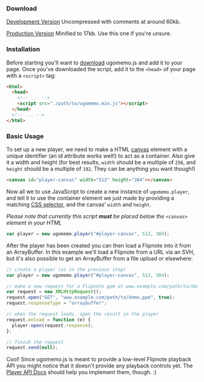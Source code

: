 ### Download

[Development Version](https://raw.githubusercontent.com/jaames/ugomemo.js/master/dist/ugomemo.js) 
Uncompressed with comments at around 60kb.

[Production Version](https://raw.githubusercontent.com/jaames/ugomemo.js/master/dist/ugomemo.min.js) 
Minified to 17kb. Use this one if you're unsure.

### Installation

Before starting you'll want to [download](#Download) ugomemo.js and add it to your page. Once you've downloaded the script, add it to the `<head>` of your page with a `<script>` tag: 

```html
<html>
  <head>
    <!-- ... -->
    <script src="./path/to/ugomemo.min.js"></script>
  </head>
  <!-- ... -->
</html>
```

### Basic Usage

To set up a new player, we need to make a HTML [canvas](https://developer.mozilla.org/en-US/docs/Web/API/Canvas_API/Tutorial) element with a unique identifier (an id attribute works well!) to act as a container. Also give it a width and height (for best results, `width` should be a multiple of `256`, and `height` should be a multiple of `192`. They can be anything you want though!)

```html
<canvas id="player-canvas" width="512" height="384"></canvas>
```

Now all we to use JavaScript to create a new instance of `ugomemo.player`, and tell it to use the container element we just made by providing a matching [CSS selector](https://developer.mozilla.org/en-US/docs/Learn/CSS/Introduction_to_CSS/Selectors), and the canvas' `width` and `height`.

*Please note that currently this script **must** be placed below the `<canvas>` element in your HTML*

```js
var player = new ugomemo.player("#player-canvas", 512, 384);
```

After the player has been created you can then load a Flipnote into it from an ArrayBuffer. In this example we'll load a Flipnote from a URL via an SVH, but it's also possible to get an ArrayBuffer from a file upload or elsewhere:

```js
// create a player (as in the previous step)
var player = new ugomemo.player("#player-canvas", 512, 384);

// make a new request for a Flipnote ppm at www.example.com/path/to/demo.ppm
var request = new XMLHttpRequest();
request.open("GET", "www.example.com/path/to/demo.ppm", true);
request.responseType = "arraybuffer";

// when the request loads, open the result in the player
request.onload = function (e) {
  player.open(request.response);
};

// finish the request
request.send(null);
```

Cool! Since ugomemo.js is meant to provide a low-level Flipnote playback API you might notice that it doesn't provide any playback controls yet. The [Player API Docs](https://github.com/jaames/ugomemo.js/blob/master/docs/playerAPI.md) should help you implement them, though. :)


